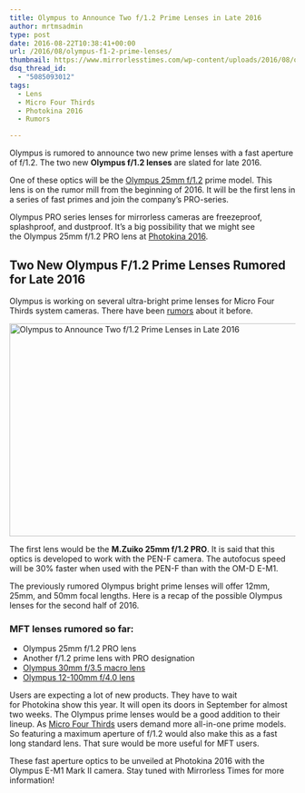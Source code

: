 ```yaml
---
title: Olympus to Announce Two f/1.2 Prime Lenses in Late 2016
author: mrtmsadmin
type: post
date: 2016-08-22T10:38:41+00:00
url: /2016/08/olympus-f1-2-prime-lenses/
thumbnail: https://www.mirrorlesstimes.com/wp-content/uploads/2016/08/olympus-f1-2-prime-lenses.png
dsq_thread_id:
  - "5085093012"
tags:
  - Lens
  - Micro Four Thirds
  - Photokina 2016
  - Rumors

---
```

Olympus is rumored to announce two new prime lenses with a fast aperture of f/1.2. The two new **Olympus f/1.2 lenses** are slated for late 2016.

One of these optics will be the [Olympus 25mm f/1.2][1] prime model. This lens is on the rumor mill from the beginning of 2016. It will be the first lens in a series of fast primes and join the company’s PRO-series.

Olympus PRO series lenses for mirrorless cameras are freezeproof, splashproof, and dustproof. It’s a big possibility that we might see the Olympus 25mm f/1.2 PRO lens at <a title="photokina 2014" href="https://www.mirrorlesstimes.com/tags/photokina-2016/" target="_blank">Photokina 2016</a>.<!--more-->

## Two New Olympus F/1.2 Prime Lenses Rumored for Late 2016

Olympus is working on several ultra-bright prime lenses for Micro Four Thirds system cameras. There have been <a href="http://www.dailycameranews.com/2015/09/olympus-e-m1-mark-ii-and-f1-aperture-prime-lens-rumors/" target="_blank">rumors</a> about it before.

<img class="alignnone wp-image-480 size-full" title="Olympus to Announce Two f/1.2 Prime Lenses in Late 2016" src="https://i1.wp.com/www.mirrorlesstimes.com/wp-content/uploads/2016/08/olympus-f1-2-prime-lenses.png?resize=600%2C375&#038;ssl=1" alt="Olympus to Announce Two f/1.2 Prime Lenses in Late 2016" width="600" height="375" srcset="https://i1.wp.com/www.mirrorlesstimes.com/wp-content/uploads/2016/08/olympus-f1-2-prime-lenses.png?w=900&ssl=1 900w, https://i1.wp.com/www.mirrorlesstimes.com/wp-content/uploads/2016/08/olympus-f1-2-prime-lenses.png?resize=300%2C187&ssl=1 300w, https://i1.wp.com/www.mirrorlesstimes.com/wp-content/uploads/2016/08/olympus-f1-2-prime-lenses.png?resize=768%2C480&ssl=1 768w" sizes="(max-width: 600px) 100vw, 600px" data-recalc-dims="1" /> 

The first lens would be the **M.Zuiko 25mm f/1.2 PRO**. It is said that this optics is developed to work with the PEN-F camera. The autofocus speed will be 30% faster when used with the PEN-F than with the OM-D E-M1.

The previously rumored Olympus bright prime lenses will offer 12mm, 25mm, and 50mm focal lengths. Here is a recap of the possible Olympus lenses for the second half of 2016.

### MFT lenses rumored so far:

  * Olympus 25mm f/1.2 PRO lens
  * Another f/1.2 prime lens with PRO designation
  * [Olympus 30mm f/3.5 macro lens][2]
  * [Olympus 12-100mm f/4.0 lens][3]

Users are expecting a lot of new products. They have to wait for Photokina show this year. It will open its doors in September for almost two weeks. The Olympus prime lenses would be a good addition to their lineup. As [Micro Four Thirds][4] users demand more all-in-one prime models. So featuring a maximum aperture of f/1.2 would also make this as a fast long standard lens. That sure would be more useful for MFT users.

These fast aperture optics to be unveiled at Photokina 2016 with the Olympus E-M1 Mark II camera. Stay tuned with Mirrorless Times for more information!

 [1]: https://www.mirrorlesstimes.com/2016/04/olympus-25mm-f1-2-lens-rumored-released-mid-2016/
 [2]: https://www.mirrorlesstimes.com/2016/05/olympus-30mm-macro-lens/
 [3]: https://www.mirrorlesstimes.com/2016/07/olympus-12-100mm-f4-0-pro-lens-coming/
 [4]: https://www.mirrorlesstimes.com/tags/micro-four-thirds/